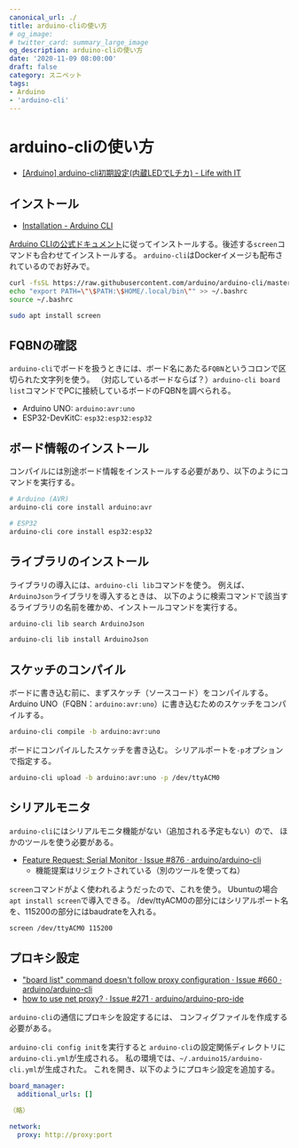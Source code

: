 ```yaml
---
canonical_url: ./
title: arduino-cliの使い方
# og_image:
# twitter_card: summary_large_image
og_description: arduino-cliの使い方
date: '2020-11-09 08:00:00'
draft: false
category: スニペット
tags:
- Arduino
- 'arduino-cli'
---
```


# arduino-cliの使い方
- [[Arduino] arduino-cli初期設定(内蔵LEDでLチカ) - Life with IT](https://l-w-i.net/t/arduino/cli_001.txt)

## インストール
- [Installation - Arduino CLI](https://arduino.github.io/arduino-cli/latest/installation/)

[Arduino CLIの公式ドキュメント](https://arduino.github.io/arduino-cli/latest/)に従ってインストールする。後述する`screen`コマンドも合わせてインストールする。
`arduino-cli`はDockerイメージも配布されているのでお好みで。

```bash
curl -fsSL https://raw.githubusercontent.com/arduino/arduino-cli/master/install.sh | BINDIR=~/.local/bin sh
echo "export PATH=\"\$PATH:\$HOME/.local/bin\"" >> ~/.bashrc
source ~/.bashrc

sudo apt install screen
```

## FQBNの確認
`arduino-cli`でボードを扱うときには、ボード名にあたる`FQBN`というコロンで区切られた文字列を使う。
（対応しているボードならば？）`arduino-cli board list`コマンドでPCに接続しているボードのFQBNを調べられる。

- Arduino UNO: `arduino:avr:uno`
- ESP32-DevKitC: `esp32:esp32:esp32`


## ボード情報のインストール

コンパイルには別途ボード情報をインストールする必要があり、以下のようにコマンドを実行する。

```bash
# Arduino (AVR)
arduino-cli core install arduino:avr

# ESP32
arduino-cli core install esp32:esp32
```


## ライブラリのインストール

ライブラリの導入には、`arduino-cli lib`コマンドを使う。
例えば、`ArduinoJson`ライブラリを導入するときは、
以下のように検索コマンドで該当するライブラリの名前を確かめ、インストールコマンドを実行する。

```bash
arduino-cli lib search ArduinoJson

arduino-cli lib install ArduinoJson
```


## スケッチのコンパイル

ボードに書き込む前に、まずスケッチ（ソースコード）をコンパイルする。
Arduino UNO（FQBN：`arduino:avr:uno`）に書き込むためのスケッチをコンパイルする。

```bash
arduino-cli compile -b arduino:avr:uno
```

ボードにコンパイルしたスケッチを書き込む。
シリアルポートを`-p`オプションで指定する。

```bash
arduino-cli upload -b arduino:avr:uno -p /dev/ttyACM0
```


## シリアルモニタ

`arduino-cli`にはシリアルモニタ機能がない（追加される予定もない）ので、
ほかのツールを使う必要がある。

- [Feature Request: Serial Monitor · Issue #876 · arduino/arduino-cli](https://github.com/arduino/arduino-cli/issues/876)
    - 機能提案はリジェクトされている（別のツールを使ってね）

`screen`コマンドがよく使われるようだったので、これを使う。
Ubuntuの場合`apt install screen`で導入できる。
/dev/ttyACM0の部分にはシリアルポート名を、115200の部分にはbaudrateを入れる。

```bash
screen /dev/ttyACM0 115200
```


## プロキシ設定
- ["board list" command doesn't follow proxy configuration · Issue #660 · arduino/arduino-cli](https://github.com/arduino/arduino-cli/issues/660)
- [how to use net proxy? · Issue #271 · arduino/arduino-pro-ide](https://github.com/arduino/arduino-pro-ide/issues/271)

`arduino-cli`の通信にプロキシを設定するには、
コンフィグファイルを作成する必要がある。

`arduino-cli config init`を実行すると
`arduino-cli`の設定関係ディレクトリに`arduino-cli.yml`が生成される。
私の環境では、`~/.arduino15/arduino-cli.yml`が生成された。
これを開き、以下のようにプロキシ設定を追加する。

```yaml
board_manager:
  additional_urls: []

（略）

network:
  proxy: http://proxy:port
```
